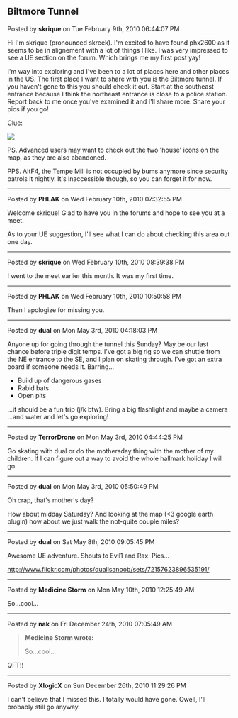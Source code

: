 ## Biltmore Tunnel
Posted by **skrique** on Tue February 9th, 2010 06:44:07 PM

Hi I'm skrique (pronounced skreek). I'm excited to have found phx2600 as it
seems to be in alignement with a lot of things I like. I was very impressed to
see a UE section on the forum.  Which brings me my first post yay!

I'm way into exploring and I've been to a lot of places here and other places in
the US. The first place I want to share with you is the Biltmore tunnel. If you
haven't gone to this you should check it out. Start at the southeast entrance
because I think the northeast entrance is close to a police station. Report back
to me once you've examined it and I'll share more. Share your pics if you go!

Clue:

![](http://i.imgur.com/EbxWt.jpg)

PS. Advanced users may want to check out the two 'house' icons on the map, as
they are also abandoned.

PPS. AltF4, the Tempe Mill is not occupied by bums anymore since security
patrols it nightly. It's inaccessible though, so you can forget it for now.

--------------------------------------------------------------------------------

Posted by **PHLAK** on Wed February 10th, 2010 07:32:55 PM

Welcome skrique!  Glad to have you in the forums and hope to see you at a meet.

As to your UE suggestion, I'll see what I can do about checking this area out
one day.

--------------------------------------------------------------------------------

Posted by **skrique** on Wed February 10th, 2010 08:39:38 PM

I went to the meet earlier this month. It was my first time.

--------------------------------------------------------------------------------

Posted by **PHLAK** on Wed February 10th, 2010 10:50:58 PM

Then I apologize for missing you.

--------------------------------------------------------------------------------

Posted by **dual** on Mon May 3rd, 2010 04:18:03 PM

Anyone up for going through the tunnel this Sunday?  May be our last chance
before triple digit temps. I've got a big rig so we can shuttle from the NE
entrance to the SE, and I plan on skating through.  I've got an extra board if
someone needs it.  Barring...

  * Build up of dangerous gases
  * Rabid bats
  * Open pits

...it should be a fun trip (j/k btw).  Bring a big flashlight and maybe a camera
...and water and let's go exploring!

--------------------------------------------------------------------------------

Posted by **TerrorDrone** on Mon May 3rd, 2010 04:44:25 PM

Go skating with dual or do the mothersday thing with the mother of my children.
If I can figure out a way to avoid the whole hallmark holiday I will go.

--------------------------------------------------------------------------------

Posted by **dual** on Mon May 3rd, 2010 05:50:49 PM

Oh crap, that's mother's day?

How about midday Saturday?  And looking at the map (<3 google earth plugin) how
about we just walk the not-quite couple miles?

--------------------------------------------------------------------------------

Posted by **dual** on Sat May 8th, 2010 09:05:45 PM

Awesome UE adventure. Shouts to Evil1 and Rax.  Pics...

<http://www.flickr.com/photos/dualisanoob/sets/72157623896535191/>

--------------------------------------------------------------------------------

Posted by **Medicine Storm** on Mon May 10th, 2010 12:25:49 AM

So...cool...

--------------------------------------------------------------------------------

Posted by **nak** on Fri December 24th, 2010 07:05:49 AM

> **Medicine Storm wrote:**
>
> So...cool...

QFT!!

--------------------------------------------------------------------------------

Posted by **XlogicX** on Sun December 26th, 2010 11:29:26 PM

I can't believe that I missed this. I totally would have gone. Owell, I'll
probably still go anyway.

